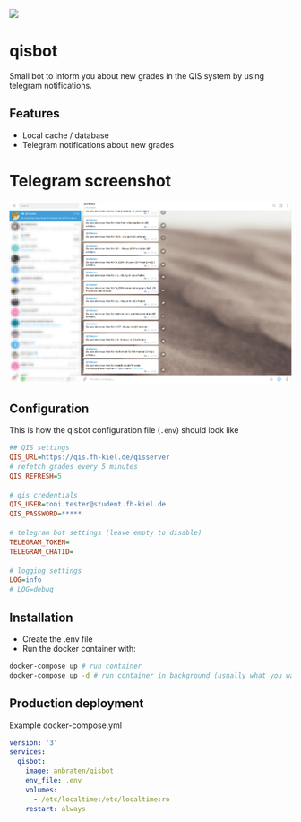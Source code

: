 ![](https://github.com/anbraten/qisbot/workflows/.github/workflows/docker-build.yml/badge.svg)

# qisbot
Small bot to inform you about new grades in the QIS system by using telegram notifications.

## Features
* Local cache / database
* Telegram notifications about new grades

# Telegram screenshot
![Screenshot](screenshot.png)

## Configuration

This is how the qisbot configuration file (`.env`) should look like
```ini
## QIS settings
QIS_URL=https://qis.fh-kiel.de/qisserver
# refetch grades every 5 minutes
QIS_REFRESH=5

# qis credentials
QIS_USER=toni.tester@student.fh-kiel.de
QIS_PASSWORD=*****

# telegram bot settings (leave empty to disable)
TELEGRAM_TOKEN=
TELEGRAM_CHATID=

# logging settings
LOG=info
# LOG=debug
```

## Installation
* Create the .env file
* Run the docker container with:
```bash
docker-compose up # run container
docker-compose up -d # run container in background (usually what you want)
```

## Production deployment
Example docker-compose.yml
```yml
version: '3'
services:
  qisbot:
    image: anbraten/qisbot
    env_file: .env
    volumes:
      - /etc/localtime:/etc/localtime:ro
    restart: always
```
